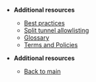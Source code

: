 - **Additional resources**
  - [Best practices](additional-resources/best-practices)
  - [Split tunnel allowlisting](additional-resources/split-tunnel-allowlist)
  - [Glossary](additional-resources/glossary)
  - [Terms and Policies](additional-resources/terms-and-policies)

- **Additional resources**
  - [Back to main](/)
